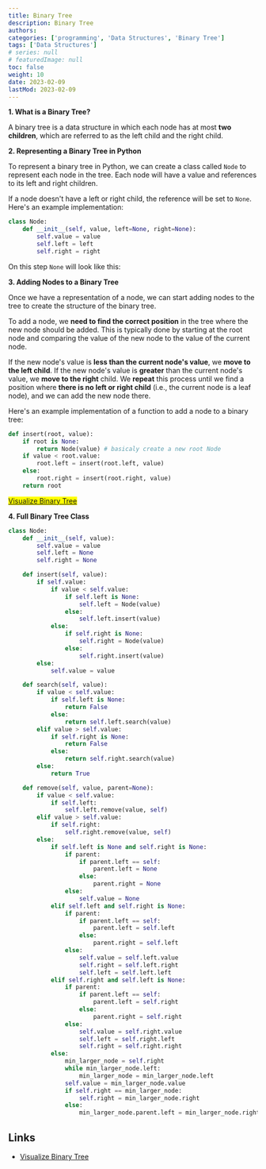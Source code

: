 ```yaml
---
title: Binary Tree
description: Binary Tree
authors:
categories: ['programming', 'Data Structures', 'Binary Tree']
tags: ['Data Structures']
# series: null
# featuredImage: null
toc: false
weight: 10
date: 2023-02-09
lastMod: 2023-02-09
---
```


**1. What is a Binary Tree?**

A binary tree is a data structure in which each node has at most **two children**, which are referred to as the left child and the right child.

**2. Representing a Binary Tree in Python**

To represent a binary tree in Python, we can create a class called `Node` to represent each node in the tree. Each node will have a value and references to its left and right children.

If a node doesn't have a left or right child, the reference will be set to `None`. Here's an example implementation:

```python
class Node:
    def __init__(self, value, left=None, right=None):
        self.value = value
        self.left = left
        self.right = right
```

On this step `None` will look like this:

**3. Adding Nodes to a Binary Tree**

Once we have a representation of a node, we can start adding nodes to the tree to create the structure of the binary tree.

To add a node, we **need to find the correct position** in the tree where the new node should be added. This is typically done by starting at the root node and comparing the value of the new node to the value of the current node.

If the new node's value is **less than the current node's value**, we **move to the left child**. If the new node's value is **greater** than the current node's value, we **move to the right** child. We **repeat** this process until we find a position where **there is no left or right child** (i.e., the current node is a leaf node), and we can add the new node there.

Here's an example implementation of a function to add a node to a binary tree:

```python
def insert(root, value):
    if root is None:
        return Node(value) # basicaly create a new root Node
    if value < root.value:
        root.left = insert(root.left, value)
    else:
        root.right = insert(root.right, value)
    return root
```

<mark>[Visualize Binary Tree](https://www.cs.usfca.edu/~galles/visualization/BST.html)</mark>

**4. Full Binary Tree Class**

```python
class Node:
    def __init__(self, value):
        self.value = value
        self.left = None
        self.right = None

    def insert(self, value):
        if self.value:
            if value < self.value:
                if self.left is None:
                    self.left = Node(value)
                else:
                    self.left.insert(value)
            else:
                if self.right is None:
                    self.right = Node(value)
                else:
                    self.right.insert(value)
        else:
            self.value = value

    def search(self, value):
        if value < self.value:
            if self.left is None:
                return False
            else:
                return self.left.search(value)
        elif value > self.value:
            if self.right is None:
                return False
            else:
                return self.right.search(value)
        else:
            return True

    def remove(self, value, parent=None):
        if value < self.value:
            if self.left:
                self.left.remove(value, self)
        elif value > self.value:
            if self.right:
                self.right.remove(value, self)
        else:
            if self.left is None and self.right is None:
                if parent:
                    if parent.left == self:
                        parent.left = None
                    else:
                        parent.right = None
                else:
                    self.value = None
            elif self.left and self.right is None:
                if parent:
                    if parent.left == self:
                        parent.left = self.left
                    else:
                        parent.right = self.left
                else:
                    self.value = self.left.value
                    self.right = self.left.right
                    self.left = self.left.left
            elif self.right and self.left is None:
                if parent:
                    if parent.left == self:
                        parent.left = self.right
                    else:
                        parent.right = self.right
                else:
                    self.value = self.right.value
                    self.left = self.right.left
                    self.right = self.right.right
            else:
                min_larger_node = self.right
                while min_larger_node.left:
                    min_larger_node = min_larger_node.left
                self.value = min_larger_node.value
                if self.right == min_larger_node:
                    self.right = min_larger_node.right
                else:
                    min_larger_node.parent.left = min_larger_node.right
```

## Links

- [Visualize Binary Tree](https://www.cs.usfca.edu/~galles/visualization/BST.html)
